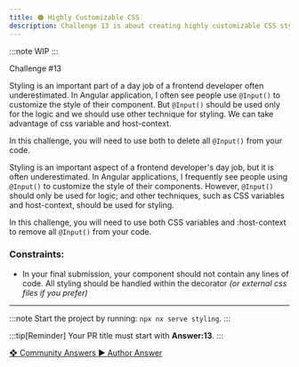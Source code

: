 ```yaml
---
title: 🟠 Highly Customizable CSS
description: Challenge 13 is about creating highly customizable CSS styles
---
```


:::note
WIP
:::

<div class="chip">Challenge #13</div>

Styling is an important part of a day job of a frontend developer often underestimated. In Angular application, I often see people use `@Input()` to customize the style of their component. But `@Input()` should be used only for the logic and we should use other technique for styling. We can take advantage of css variable and host-context.

In this challenge, you will need to use both to delete all `@Input()` from your code.

Styling is an important aspect of a frontend developer's day job, but it is often underestimated. In Angular applications, I frequently see people using `@Input()` to customize the style of their components. However, `@Input()` should only be used for logic; and other techniques, such as CSS variables and host-context, should be used for styling.

In this challenge, you will need to use both CSS variables and :host-context to remove all `@Input()` from your code.

### Constraints:

- In your final submission, your component should not contain any lines of code. All styling should be handled within the decorator _(or external css files if you prefer)_

---

:::note
Start the project by running: `npx nx serve styling`.
:::

:::tip[Reminder]
Your PR title must start with <b>Answer:13</b>.
:::

<div class="article-footer">
  <a
    href="https://github.com/tomalaforge/angular-challenges/pulls?q=label%3A13+label%3Aanswer"
    alt="Highly Customizable CSS community solutions">
    ❖ Community Answers
  </a>
  <a
    href='https://github.com/tomalaforge/angular-challenges/pulls?q=label%3A13+label%3A'
    alt="Highly Customizable CSS solution author">
    ▶︎ Author Answer
  </a>
  </div>
